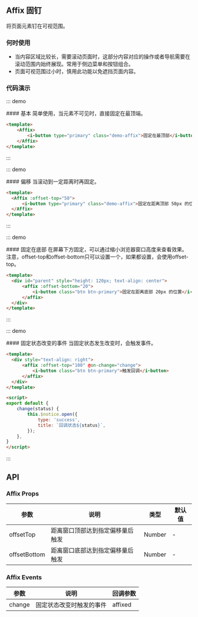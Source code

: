 <script>
export default {
    methods: {
        change(status) {
            this.$notice.open({
                type: 'success',
                title: `回调状态${status}`,
            });
        },
    }
}
</script>

## Affix 固钉

将页面元素钉在可视范围。

### 何时使用
- 当内容区域比较长，需要滚动页面时，这部分内容对应的操作或者导航需要在滚动范围内始终展现。常用于侧边菜单和按钮组合。
- 页面可视范围过小时，慎用此功能以免遮挡页面内容。

### 代码演示

::: demo
<summary>
  #### 基本
  简单使用，当元素不可见时，直接固定在最顶端。
</summary>

```html
<template>
    <Affix>
        <i-button type="primary" class="demo-affix">固定在最顶部</i-button>
    </Affix>
</template>
```
:::

::: demo
<summary>
  #### 偏移
  当滚动到一定距离时再固定。
</summary>

```html
<template>
  <Affix :offset-top="50">
      <i-button type="primary" class="demo-affix">固定在距离顶部 50px 的位置</i-button>
  </Affix>
</template>
```
:::

::: demo
<summary>
  #### 固定在底部
  在屏幕下方固定，可以通过缩小浏览器窗口高度来查看效果。
  注意，offset-top和offset-bottom只可以设置一个，如果都设置，会使用offset-top。
</summary>

```html
<template>
  <div id="parent" style="height: 120px; text-align: center">
      <affix :offset-bottom="20">
          <i-button class="btn btn-primary">固定在距离底部 20px 的位置</i-button>
      </affix>
  </div>
</template>
```
:::

::: demo
<summary>
  #### 固定状态改变的事件
  当固定状态发生改变时，会触发事件。
</summary>

```html
<template>
  <div style="text-align: right">
      <affix :offset-top="100" @on-change="change">
          <i-button class="btn btn-primary">触发回调</i-button>
      </affix>
  </div>
</template>

<script>
export default {
    change(status) {
        this.$notice.open({
            type: 'success',
            title: `回调状态${status}`,
        });
    },
}
</script>
```
:::

## API

### Affix Props
| 参数        | 说明           | 类型               | 默认值       |
|------------|----------------|-------------------|-------------|
| offsetTop    | 距离窗口顶部达到指定偏移量后触发 | Number | - |
| offsetBottom | 距离窗口底部达到指定偏移量后触发 | Number | - |

### Affix Events
| 参数        | 说明           | 回调参数               |
|------------|----------------|-------------------|
| change | 固定状态改变时触发的事件 | affixed |
